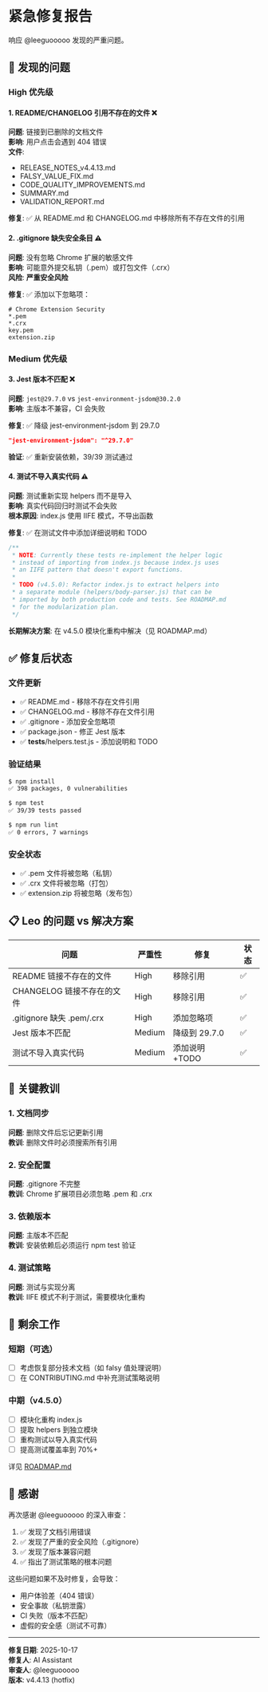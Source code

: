 # 紧急修复报告

响应 @leeguooooo 发现的严重问题。

## 🚨 发现的问题

### High 优先级

#### 1. README/CHANGELOG 引用不存在的文件 ❌
**问题**: 链接到已删除的文档文件  
**影响**: 用户点击会遇到 404 错误  
**文件**: 
- RELEASE_NOTES_v4.4.13.md
- FALSY_VALUE_FIX.md
- CODE_QUALITY_IMPROVEMENTS.md
- SUMMARY.md
- VALIDATION_REPORT.md

**修复**: ✅ 从 README.md 和 CHANGELOG.md 中移除所有不存在文件的引用

#### 2. .gitignore 缺失安全条目 ⚠️
**问题**: 没有忽略 Chrome 扩展的敏感文件  
**影响**: 可能意外提交私钥（.pem）或打包文件（.crx）  
**风险**: **严重安全风险**

**修复**: ✅ 添加以下忽略项：
```gitignore
# Chrome Extension Security
*.pem
*.crx
key.pem
extension.zip
```

### Medium 优先级

#### 3. Jest 版本不匹配 ❌
**问题**: `jest@29.7.0` vs `jest-environment-jsdom@30.2.0`  
**影响**: 主版本不兼容，CI 会失败  

**修复**: ✅ 降级 jest-environment-jsdom 到 29.7.0
```json
"jest-environment-jsdom": "^29.7.0"
```

**验证**: ✅ 重新安装依赖，39/39 测试通过

#### 4. 测试不导入真实代码 ⚠️
**问题**: 测试重新实现 helpers 而不是导入  
**影响**: 真实代码回归时测试不会失败  
**根本原因**: index.js 使用 IIFE 模式，不导出函数

**修复**: ✅ 在测试文件中添加详细说明和 TODO
```javascript
/**
 * NOTE: Currently these tests re-implement the helper logic
 * instead of importing from index.js because index.js uses
 * an IIFE pattern that doesn't export functions.
 * 
 * TODO (v4.5.0): Refactor index.js to extract helpers into
 * a separate module (helpers/body-parser.js) that can be
 * imported by both production code and tests. See ROADMAP.md
 * for the modularization plan.
 */
```

**长期解决方案**: 在 v4.5.0 模块化重构中解决（见 ROADMAP.md）

## ✅ 修复后状态

### 文件更新
- ✅ README.md - 移除不存在文件引用
- ✅ CHANGELOG.md - 移除不存在文件引用
- ✅ .gitignore - 添加安全忽略项
- ✅ package.json - 修正 Jest 版本
- ✅ __tests__/helpers.test.js - 添加说明和 TODO

### 验证结果
```bash
$ npm install
✅ 398 packages, 0 vulnerabilities

$ npm test
✅ 39/39 tests passed

$ npm run lint
✅ 0 errors, 7 warnings
```

### 安全状态
- ✅ .pem 文件将被忽略（私钥）
- ✅ .crx 文件将被忽略（打包）
- ✅ extension.zip 将被忽略（发布包）

## 📋 Leo 的问题 vs 解决方案

| 问题 | 严重性 | 修复 | 状态 |
|------|--------|------|------|
| README 链接不存在的文件 | High | 移除引用 | ✅ |
| CHANGELOG 链接不存在的文件 | High | 移除引用 | ✅ |
| .gitignore 缺失 .pem/.crx | High | 添加忽略项 | ✅ |
| Jest 版本不匹配 | Medium | 降级到 29.7.0 | ✅ |
| 测试不导入真实代码 | Medium | 添加说明+TODO | ✅ |

## 🎯 关键教训

### 1. 文档同步
**问题**: 删除文件后忘记更新引用  
**教训**: 删除文件时必须搜索所有引用

### 2. 安全配置
**问题**: .gitignore 不完整  
**教训**: Chrome 扩展项目必须忽略 .pem 和 .crx

### 3. 依赖版本
**问题**: 主版本不匹配  
**教训**: 安装依赖后必须运行 npm test 验证

### 4. 测试策略
**问题**: 测试与实现分离  
**教训**: IIFE 模式不利于测试，需要模块化重构

## 📝 剩余工作

### 短期（可选）
- [ ] 考虑恢复部分技术文档（如 falsy 值处理说明）
- [ ] 在 CONTRIBUTING.md 中补充测试策略说明

### 中期（v4.5.0）
- [ ] 模块化重构 index.js
- [ ] 提取 helpers 到独立模块
- [ ] 重构测试以导入真实代码
- [ ] 提高测试覆盖率到 70%+

详见 [ROADMAP.md](./ROADMAP.md)

## 🙏 感谢

再次感谢 @leeguooooo 的深入审查：
1. ✅ 发现了文档引用错误
2. ✅ 发现了严重的安全风险（.gitignore）
3. ✅ 发现了版本兼容问题
4. ✅ 指出了测试策略的根本问题

这些问题如果不及时修复，会导致：
- 用户体验差（404 错误）
- 安全事故（私钥泄露）
- CI 失败（版本不匹配）
- 虚假的安全感（测试不可靠）

---

**修复日期**: 2025-10-17  
**修复人**: AI Assistant  
**审查人**: @leeguooooo  
**版本**: v4.4.13 (hotfix)

